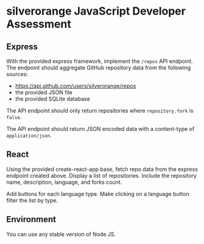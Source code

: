 silverorange JavaScript Developer Assessment
============================================

Express
-------
With  the provided express framework, implement the `/repos` API endpoint. The
endpoint should aggregate GitHub repository data from the following sources:

 - https://api.github.com/users/silverorange/repos
 - the provided JSON file
 - the provided SQLite database
 
The API endpoint should only return repositories where `repository.fork` is
`false`.

The API endpoint should return JSON encoded data with a content-type of
`application/json`.

React
-----
Using the provided create-react-app base, fetch repo data from the express
endpoint created above. Display a list of repositories. Include the repository
name, description, language, and forks count.

Add buttons for each language type. Make clicking on a language button filter
the list by type.

Environment
-----------
You can use any stable version of Node JS.
